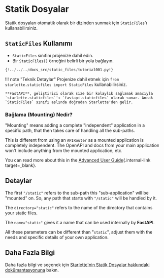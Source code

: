 # Statik Dosyalar

Statik dosyaları otomatik olarak bir dizinden sunmak için `StaticFiles`'ı kullanabilirsiniz.

## `StaticFiles` Kullanımı

* `StaticFiles` sınıfını projenize dahil edin.
* Bir `StaticFiles()` örneğini belirli bir yola bağlayın.

```Python hl_lines="2  6"
{!../../../docs_src/static_files/tutorial001.py!}
```

!!! note "Teknik Detaylar"
    Projenize dahil etmek için `from starlette.staticfiles import StaticFiles` kullanabilirsiniz.

    **FastAPI**, geliştirici olarak size bir kolaylık sağlamak amacıyla `starlette.staticfiles`'ı `fastapi.staticfiles` olarak sunar. Ancak `StaticFiles` sınıfı aslında doğrudan Starlette'den gelir.

### Bağlama (Mounting) Nedir?

"Mounting" means adding a complete "independent" application in a specific path, that then takes care of handling all the sub-paths.

This is different from using an `APIRouter` as a mounted application is completely independent. The OpenAPI and docs from your main application won't include anything from the mounted application, etc.

You can read more about this in the [Advanced User Guide](../advanced/index.md){.internal-link target=_blank}.

## Detaylar

The first `"/static"` refers to the sub-path this "sub-application" will be "mounted" on. So, any path that starts with `"/static"` will be handled by it.

The `directory="static"` refers to the name of the directory that contains your static files.

The `name="static"` gives it a name that can be used internally by **FastAPI**.

All these parameters can be different than "`static`", adjust them with the needs and specific details of your own application.

## Daha Fazla Bilgi

Daha fazla bilgi ve seçenek için <a href="https://www.starlette.io/staticfiles/" class="external-link" target="_blank">Starlette'nin Statik Dosyalar hakkındaki dokümantasyonuna</a> bakın.